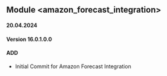 ## Module <amazon_forecast_integration>

#### 20.04.2024
#### Version 16.0.1.0.0
#### ADD

- Initial Commit for Amazon Forecast Integration